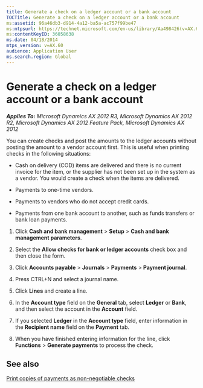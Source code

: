 ```yaml
---
title: Generate a check on a ledger account or a bank account
TOCTitle: Generate a check on a ledger account or a bank account
ms:assetid: 96a46db3-d914-4a12-ba5a-ac757f99be47
ms:mtpsurl: https://technet.microsoft.com/en-us/library/Aa498426(v=AX.60)
ms:contentKeyID: 36058638
ms.date: 04/18/2014
mtps_version: v=AX.60
audience: Application User
ms.search.region: Global
---
```


# Generate a check on a ledger account or a bank account 


_**Applies To:** Microsoft Dynamics AX 2012 R3, Microsoft Dynamics AX 2012 R2, Microsoft Dynamics AX 2012 Feature Pack, Microsoft Dynamics AX 2012_

You can create checks and post the amounts to the ledger accounts without posting the amount to a vendor account first. This is useful when printing checks in the following situations:

  - Cash on delivery (COD) items are delivered and there is no current invoice for the item, or the supplier has not been set up in the system as a vendor. You would create a check when the items are delivered.

  - Payments to one-time vendors.

  - Payments to vendors who do not accept credit cards.

  - Payments from one bank account to another, such as funds transfers or bank loan payments.

<!-- end list -->

1.  Click **Cash and bank management** \> **Setup** \> **Cash and bank management parameters**.

2.  Select the **Allow checks for bank or ledger accounts** check box and then close the form.

3.  Click **Accounts payable** \> **Journals** \> **Payments** \> **Payment journal**.

4.  Press CTRL+N and select a journal name.

5.  Click **Lines** and create a line.

6.  In the **Account type** field on the **General** tab, select **Ledger** or **Bank**, and then select the account in the **Account** field.

7.  If you selected **Ledger** in the **Account type** field, enter information in the **Recipient name** field on the **Payment** tab.

8.  When you have finished entering information for the line, click **Functions** \> **Generate payments** to process the check.

## See also

[Print copies of payments as non-negotiable checks](print-copies-of-payments-as-non-negotiable-checks.md)

  


